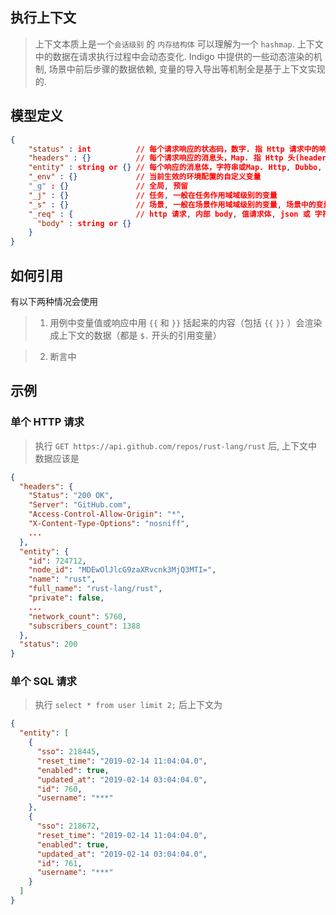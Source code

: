 ## 执行上下文

> 上下文本质上是一个`会话级别` 的 `内存结构体` 可以理解为一个 `hashmap`. 上下文中的数据在请求执行过程中会动态变化. Indigo 中提供的一些动态渲染的机制, 场景中前后步骤的数据依赖, 变量的导入导出等机制全是基于上下文实现的.

## 模型定义

```json
{
    "status" : int          // 每个请求响应的状态码，数字. 指 Http 请求中的响应码, 如: 200, 404, 500
    "headers" : {}          // 每个请求响应的消息头，Map. 指 Http 头(headers), map 结构
    "entity" : string or {} // 每个响应的消息体，字符串或Map. Http, Dubbo, MySql 请求的的响应, 如果
    "_env" : {}             // 当前生效的环境配置的自定义变量
    "_g" : {}               // 全局, 预留
    "_j" : {}               // 任务, 一般在任务作用域域级别的变量
    "_s" : {}               // 场景, 一般在场景作用域域级别的变量, 场景中的变量导出一般导出到这个作用域下, 任务中如果有多个场景, 每个场景开始时都会清空初始化
    "_req" : {              // http 请求, 内部 body, 值请求体, json 或 字符串
      "body" : string or {}
    }
}
```

## 如何引用

有以下两种情况会使用

> 1. 用例中变量值或响应中用 `{{` 和 `}}` 括起来的内容（包括 `{{` `}}` ）会渲染成上下文的数据（都是 `$.` 开头的引用变量）

> 2. 断言中

## 示例

### 单个 HTTP 请求

> 执行 `GET https://api.github.com/repos/rust-lang/rust` 后, 上下文中数据应该是

```json
{
  "headers": {
    "Status": "200 OK",
    "Server": "GitHub.com",
    "Access-Control-Allow-Origin": "*",
    "X-Content-Type-Options": "nosniff",
    ...
  },
  "entity": {
    "id": 724712,
    "node_id": "MDEwOlJlcG9zaXRvcnk3MjQ3MTI=",
    "name": "rust",
    "full_name": "rust-lang/rust",
    "private": false,
    ...
    "network_count": 5760,
    "subscribers_count": 1388
  },
  "status": 200
}
```
### 单个 SQL 请求

> 执行 `select * from user limit 2;` 后上下文为

```json
{
  "entity": [
    {
      "sso": 218445,
      "reset_time": "2019-02-14 11:04:04.0",
      "enabled": true,
      "updated_at": "2019-02-14 03:04:04.0",
      "id": 760,
      "username": "***"
    },
    {
      "sso": 218672,
      "reset_time": "2019-02-14 11:04:04.0",
      "enabled": true,
      "updated_at": "2019-02-14 03:04:04.0",
      "id": 761,
      "username": "***"
    }
  ]
}
```
